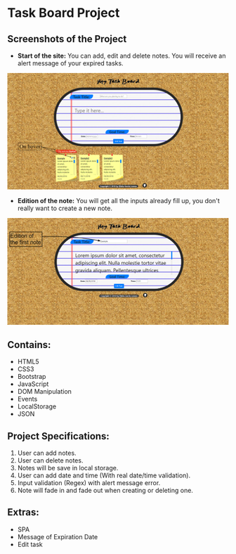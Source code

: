 # Task Board Project

## Screenshots of the Project

* **Start of the site:** You can add, edit and delete notes. You will receive an alert message of your expired tasks.

![taskboardstart](https://github.com/eligarlo/Full-Stack-JB/blob/master/Projects/First%20Project%20HTML5/img/Task%20Board%20Index.png)

* **Edition of the note:** You will get all the inputs already fill up, you don't really want to create a new note.

![taskboardedition](https://github.com/eligarlo/Full-Stack-JB/blob/master/Projects/First%20Project%20HTML5/img/Task%20Board%20Edition.png)

## Contains:
- HTML5
- CSS3
- Bootstrap
- JavaScript
- DOM Manipulation
- Events
- LocalStorage
- JSON

## Project Specifications:
1. User can add notes.
2. User can delete notes.
3. Notes will be save in local storage.
4. User can add date and time (With real date/time validation).
5. Input validation (Regex) with alert message error.
6. Note will fade in and fade out when creating or deleting one.

## Extras:

- SPA
- Message of Expiration Date
- Edit task
